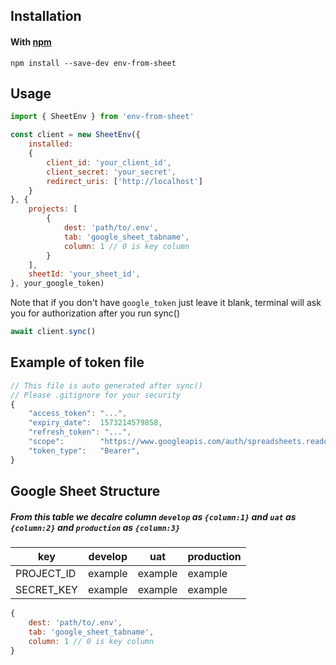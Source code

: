 ## Installation

#### With [npm](https://npmjs.com)

```
npm install --save-dev env-from-sheet
```
## Usage
```js
import { SheetEnv } from 'env-from-sheet'

const client = new SheetEnv({
    installed:
    {
        client_id: 'your_client_id',
        client_secret: 'your_secret',
        redirect_uris: ['http://localhost']
    }
}, {
    projects: [
        {
            dest: 'path/to/.env',
            tab: 'google_sheet_tabname',
            column: 1 // 0 is key column
        }
    ],
    sheetId: 'your_sheet_id',
}, your_google_token)
```

Note that if you don't have 
```google_token``` just leave it blank, terminal will ask you for authorization after you run sync()

```js
await client.sync()
```

## Example of token file

```js
// This file is auto generated after sync()
// Please .gitignore for your security
{
    "access_token": "...",
    "expiry_date":  1573214579858,
    "refresh_token": "...",
    "scope":        "https://www.googleapis.com/auth/spreadsheets.readonly",
    "token_type":   "Bearer",
}
```

## Google Sheet Structure
##### From this table we decalre column ```develop``` as ```{column:1}``` and ```uat``` as ```{column:2}``` and ```production``` as ```{column:3}```

key | develop | uat | production
---|---|--- | ---
PROJECT_ID | example | example | example
SECRET_KEY | example | example | example

```js
{
    dest: 'path/to/.env',
    tab: 'google_sheet_tabname',
    column: 1 // 0 is key column
}
```
